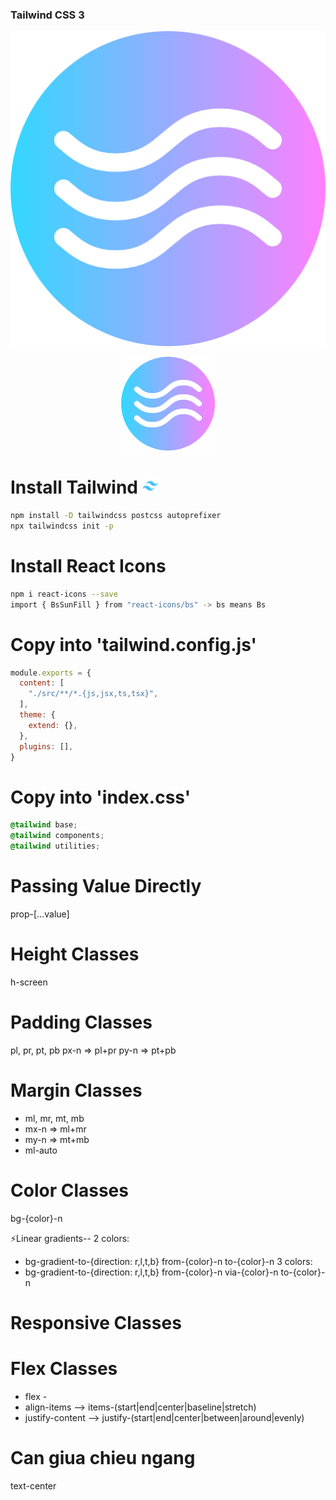 
### Tailwind CSS 3

![Tailwind CSS 3](./public/wind.png "Tailwind CSS 3")
<p align="center">
 <a href="https://tailwindcss.com/docs/" target="blank">
    <img width="150" src="./public/wind.png" alt="logo" />
  </a>
</p>
 

# Install Tailwind <span><img src="./public/favicon-16x16.png" alt="Tailwind CSS 3" title="Tailwind CSS 3" height="25" /></span>
```bash
npm install -D tailwindcss postcss autoprefixer
npx tailwindcss init -p
```
# Install React Icons
```bash
npm i react-icons --save
import { BsSunFill } from "react-icons/bs" -> bs means Bs
```


# Copy into 'tailwind.config.js'
```javascript
module.exports = {
  content: [
    "./src/**/*.{js,jsx,ts,tsx}",
  ],
  theme: {
    extend: {},
  },
  plugins: [],
}
```


# Copy into 'index.css'
```css
@tailwind base;
@tailwind components;
@tailwind utilities;
```

# Passing Value Directly
prop-[...value]

# Height Classes
h-screen

# Padding Classes
pl, pr, pt, pb
px-n => pl+pr
py-n => pt+pb

# Margin Classes
- ml, mr, mt, mb
- mx-n => ml+mr
- my-n => mt+mb
- ml-auto

# Color Classes 
bg-{color}-n

⚡️Linear gradients--
2 colors: 
- bg-gradient-to-{direction: r,l,t,b} from-{color}-n to-{color}-n
3 colors: 
- bg-gradient-to-{direction: r,l,t,b} from-{color}-n via-{color}-n to-{color}-n

# Responsive Classes 

# Flex Classes
- flex -
- align-items --> items-(start|end|center|baseline|stretch)
- justify-content --> justify-(start|end|center|between|around|evenly)

# Can giua chieu ngang
text-center
